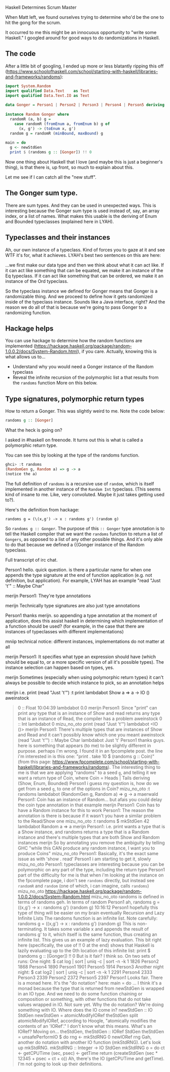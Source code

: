 Haskell Determines Scrum Master


When Matt left, we found ourselves trying to determine who'd be the one to hit the gong for the scrum.

It occurred to me this might be an innocuous opportunity to "write some Haskell." I googled around for good ways to do randomizations in Haskell.

## The code

After a little bit of googling, I ended up more or less blatantly ripping this off (https://www.schoolofhaskell.com/school/starting-with-haskell/libraries-and-frameworks/randoms):

```haskell
import System.Random
import qualified Data.Text    as Text
import qualified Data.Text.IO as Text
 
data Gonger = Person1 | Person2 | Person3 | Person4 | Person5 deriving (Show, Enum, Bounded)
 
instance Random Gonger where
  randomR (a, b) g =
    case randomR (fromEnum a, fromEnum b) g of
      (x, g') -> (toEnum x, g')
  random g = randomR (minBound, maxBound) g
 
main = do
  g <- newStdGen
  print $ (randoms g :: [Gonger]) !! 0
```

Now one thing about Haskell that I love (and maybe this is just a beginner's thing), is that there is, up front, so much to explain about this.

Let me see if I can catch all the "new stuff".

## The Gonger sum type.

There are sum types. And they can be used in unexpected ways.
This is interesting because the Gonger sum type is used instead of, say, an array index, or a list of names. What makes this usable is the deriving of Enum and Bounded typeclasses (explained here in LYAH).

## Typeclasses and their instances

Ah, our own instance of a typeclass. Kind of forces you to gaze at it and see WTF it's for, what it achieves.
LYAH's best two sentences on this are here:

...we first make our data type and then we think about what it can act like. If it can act like something that can be equated, we make it an instance of the Eq typeclass. If it can act like something that can be ordered, we make it an instance of the Ord typeclass.


So the typeclass instance we defined for Gonger means that Gonger is a randomizable thing. And we proceed to define how it gets randomized inside of the typeclass instance. Sounds like a Java interface, right?
And the reason we do all of that is because we're going to pass Gonger to a randomizing function.

## Hackage helps

You can use hackage to determine how the random functions are implemented (https://hackage.haskell.org/package/random-1.0.0.2/docs/System-Random.html), if you care. Actually, knowing this is what allows us to...


* Understand why you would need a Gonger instance of the Random typeclass
* Reveal the infinite recursion of the polymorphic list a that results from the ``randoms`` function
More on this below.


## Type signatures, polymorphic return types

How to return a Gonger. This was slightly weird to me. Note the code below:

```haskell
randoms g :: [Gonger]
```

What the heck is going on?

I asked in #haskell on freenode. It turns out this is what is called a polymorphic return type.

You can see this by looking at the type of the randoms function.


```haskell
ghci> :t randoms
(RandomGen g, Random a) => g -> a
(notice the a)
```

The full definition of ``randoms`` is a recursive use of ``random``, which is itself implemented in another instance of the ``Random Int`` typeclass. (This seems kind of insane to me. Like, very convoluted. Maybe it just takes getting used to?).

Here's the definition from hackage:

``randoms g = (\(x,g') -> x : randoms g') (random g)``

So ``randoms g :: Gonger``. The purpose of this ``:: Gonger`` type annotation is to tell the Haskell compiler that we want the ``randoms`` function to return a list of ``Gongers``, as opposed to a list of any other possible things. And it's only able to do that because we defined a {{Gonger instance of the Random typeclass.


Full transcript of irc chat.

Person1
hello. quick question. is there a particular name for when one appends the type signature at the end of function application (e.g. not definition, but application). For example, LYAH has an example "read "Just 't'" :: Maybe Char"

merijn
Person1: They're type annotations

merijn
Technically type signatures are also just type annotations

Person1
thanks merijn. so appending a type annotation at the moment of application, does this assist haskell in determining which implementation of a function should be used? (for example, in the case that there are instances of typeclasses with different implementations)

mniip
technical notice: different instances, implementations do not matter at all

merijn
Person1: It specifies what type an expression should have (which should be equal to, or a more specific version of all it's possible types). The instance selection can happen based on types, yes.

merijn
Sometimes (especially when using polymorphic return types) it can't always be possible to decide which instance to pick, so an annotation helps

merijn
i.e. print (read "Just 't'")
:t print
lambdabot
Show a => a -> IO ()
aweinstock
> 0 :: Float
10:04:39
lambdabot
0.0
merijn
Person1: Since "print" can print any type that is an instance of Show and read returns any type that is an instance of Read, the compiler has a problem
aweinstock
> 0 :: Int
lambdabot
0
mizu_no_oto
> print (read "Just 't'")
lambdabot
<IO ()>
merijn
Person1: There's multiple types that are instances of Show and Read and it can't possibly know which one you meant
aweinstock
> (read "Just 't'") :: Maybe Char
lambdabot
Just 't'
Person1
thanks guys. here is something that appears (to me) to be slightly different in purpose. perhaps i'm wrong. I found it in an fpcomplete post. the line i'm interested in is this one: "print . take 10 $ (randoms g :: Coin)" (from this page: https://www.fpcomplete.com/school/starting-with-haskell/libraries-and-frameworks/randoms). The interesting thing to me is that we are applying "randoms" to a seed `g`, and telling it we want a return type of Coin, where Coin = Heads | Tails deriving (Show, Enum, Bounded)
Person1
i guess my question is, how do we get from a seed `g`, to one of the options in Coin?
mizu_no_oto
:t randoms
lambdabot
(RandomGen g, Random a) => g -> a
maerwald
Person1: Coin has an instance of Random... but afais you could delay the coin type annotation in that example
merijn
Person1: Coin has to have a Random instance for this to work
Person1: The reason the annotation is there is because if it wasn't you have a similar problem to the Read/Show one
mizu_no_oto
:t randoms $ mkStdGen 42
lambdabot
Random a => a
merijn
Person1: i.e. print wants a type that is a Show instance, and randoms returns a type that is a Random instance and there's multiple types that are both Show and Random instances
merijn
So by annotating you remove the ambiguity by telling GHC "while this CAN produce any random instance, I want you to produce Coins"
mizu_no_oto
Person1: Basically, it's the exact same issue as with 'show . read'
Person1
i am starting to get it, slowly
mizu_no_oto
Person1: typeclasses are interesting because you can be polymorphic on any part of the type, including the return type
Person1
part of the difficulty for me is that when i'm looking at the instance on the fpcomplete page, i don't see `randoms` directly, but instead see `randomR` and `random` (one of which, i can imagine, calls `randoms`)
mizu_no_oto https://hackage.haskell.org/package/random-1.0.0.2/docs/System-Random.html
mizu_no_oto
randoms is defined in terms of randoms
geh. In terms of random
Person1
ah, randoms g = ((x,g') -> x : randoms g') (random g)
10:16:12
Person1
hopefully this type of thing will be easier on my brain eventually
Recursion and Lazy Infinite Lists
The randoms function is an infinite list. Note carefully:
randoms g = (\(x,g') -> x : randoms g') (random g)
This is non-terminating. It takes some variable x and appends the result of randoms g' to it, which itself is the same function, thus creating an infinite list.
This gives us an example of lazy evaluation. This bit right here (specifically, the use of !! 0 at the end) shows that Haskell is lazily evaluating up to the 0th location of this infinite list:
print $ (randoms g :: [Gonger]) !! 0
But is it fair?
I think so. On two sets of runs:
One night:
$ cat log | sort | uniq -c | sort -n -k 1
1826 Person2
1868 Person4
1890 Person1
1901 Person5
1914 Person3
Another night night:
$ cat log2 | sort | uniq -c | sort -n -k 1
2291 Person4
2333 Person3
2339 Person2
2372 Person5
2397 Person1
Looks fair.
There is a monad here.
It's the "do notation" here:
main = do
  ...
I think it's a monad because the type that is returned from newStdGen is wrapped in an IO type. And we need to do some function chaining or composition or something, with other functions that do not take values wrapped in IO. Not sure yet.
Why the do notation?
We're doing something with IO. Where does the IO come in?
newStdGen :: IO StdGen
newStdGen = atomicModifyIORef theStdGen split
atomicModifyIORef, according to Hoogle, "atomically modifies the contents of an 'IORef'." I don't know what this means. What's an IORef? Moving on...
theStdGen,
theStdGen :: IORef StdGen
theStdGen  = unsafePerformIO $ do
   rng <- mkStdRNG 0
   newIORef rng
Gah, another do notation with another IO function (mkStdRNG). Let's look up mkStdRNG.
mkStdRNG :: Integer -> IO StdGen
mkStdRNG o = do
    ct          <- getCPUTime
    (sec, psec) <- getTime
    return (createStdGen (sec * 12345 + psec + ct + o))
Ah, there's the IO (getCPUTime and getTime). I'm not going to look up their definitions.
